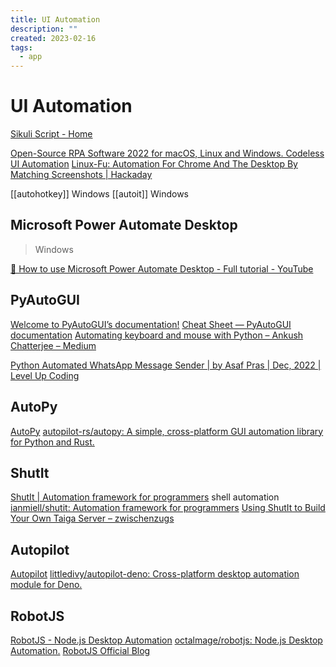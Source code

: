 ```yaml
---
title: UI Automation
description: ""
created: 2023-02-16
tags:
  - app
---
```


# UI Automation

[Sikuli Script - Home](http://www.sikuli.org/)

[Open-Source RPA Software 2022 for macOS, Linux and Windows. Codeless UI Automation](https://ui.vision/rpa)
[Linux-Fu: Automation For Chrome And The Desktop By Matching Screenshots | Hackaday](https://hackaday.com/2020/06/15/linux-fu-automation-for-chrome-and-the-desktop-by-matching-screenshots/)

[[autohotkey]] Windows
[[autoit]] Windows

## Microsoft Power Automate Desktop

> Windows

[🤖 How to use Microsoft Power Automate Desktop - Full tutorial - YouTube](https://www.youtube.com/watch?v=IQ_KpBC8fwo)

## PyAutoGUI

[Welcome to PyAutoGUI’s documentation!](https://pyautogui.readthedocs.io/en/latest/)
[Cheat Sheet — PyAutoGUI documentation](https://pyautogui.readthedocs.io/en/latest/cheatsheet.html)
[Automating keyboard and mouse with Python – Ankush Chatterjee – Medium](https://medium.com/@ankushc/automating-keyboard-and-mouse-with-python-985432e4b3bf)

[Python Automated WhatsApp Message Sender | by Asaf Pras | Dec, 2022 | Level Up Coding](https://levelup.gitconnected.com/python-automated-whatsapp-message-sender-db488c8c6bc7)

## AutoPy

[AutoPy](https://www.autopy.org/)
[autopilot-rs/autopy: A simple, cross-platform GUI automation library for Python and Rust.](https://github.com/autopilot-rs/autopy)

## ShutIt

[ShutIt | Automation framework for programmers](http://ianmiell.github.io/shutit/) shell automation
[ianmiell/shutit: Automation framework for programmers](https://github.com/ianmiell/shutit)
[Using ShutIt to Build Your Own Taiga Server – zwischenzugs](https://zwischenzugs.com/2014/10/07/using-shutit-to-build-your-own-taiga-server/)

## Autopilot

[Autopilot](https://autopilot.mod.land/#/)
[littledivy/autopilot-deno: Cross-platform desktop automation module for Deno.](https://github.com/littledivy/autopilot-deno)

## RobotJS

[RobotJS - Node.js Desktop Automation](http://robotjs.io/)
[octalmage/robotjs: Node.js Desktop Automation.](https://github.com/octalmage/robotjs)
[RobotJS Official Blog](http://blog.robotjs.io/)
